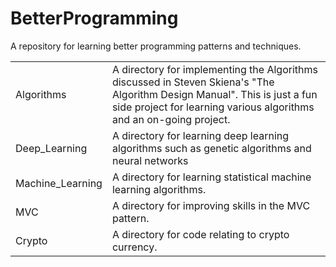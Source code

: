# BetterProgramming
A repository for learning better programming patterns and techniques. 

<table>
    <tr>
        <td>Algorithms</td>
        <td>A directory for implementing the Algorithms discussed in Steven Skiena's "The Algorithm Design Manual". This is just a fun side project for learning various algorithms and an on-going project.</td>
    </tr>    
    <tr>
        <td>Deep_Learning</td>
        <td>A directory for learning deep learning algorithms such as genetic algorithms and neural networks</td>
    </tr>    
    <tr>
        <td>Machine_Learning</td>
        <td>A directory for learning statistical machine learning algorithms.</td>
    </tr>    
    <tr>
        <td>MVC</td>
        <td>A directory for improving skills in the MVC pattern.</td>
    </tr>
    <tr>
        <td>Crypto</td>
        <td>A directory for code relating to crypto currency.</td>
    </tr>
<table>

